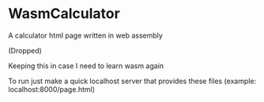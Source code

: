 # WasmCalculator
A calculator html page written in web assembly

(Dropped)

Keeping this in case I need to learn wasm again

To run just make a quick localhost server that provides these files (example: localhost:8000/page.html)
